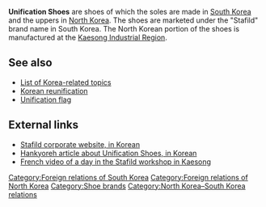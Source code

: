 **Unification Shoes** are shoes of which the soles are made in [South
Korea](South_Korea "wikilink") and the uppers in [North
Korea](North_Korea "wikilink"). The shoes are marketed under the
"Stafild" brand name in South Korea. The North Korean portion of the
shoes is manufactured at the [Kaesong Industrial
Region](Kaesong_Industrial_Region "wikilink").

## See also

-   [List of Korea-related
    topics](List_of_Korea-related_topics "wikilink")
-   [Korean reunification](Korean_reunification "wikilink")
-   [Unification flag](Unification_flag "wikilink")

## External links

-   [Stafild corporate website, in Korean](http://www.stafild.co.kr/)
-   [Hankyoreh article about Unification Shoes, in
    Korean](http://www.hani.co.kr/section-005000000/2005/03/005000000200503051400274.html)
-   [French video of a day in the Stafild workshop in
    Kaesong](http://www.liberation.fr/actualite/monde/244793.FR.php)

[Category:Foreign relations of South
Korea](Category:Foreign_relations_of_South_Korea "wikilink")
[Category:Foreign relations of North
Korea](Category:Foreign_relations_of_North_Korea "wikilink")
[Category:Shoe brands](Category:Shoe_brands "wikilink") [Category:North
Korea–South Korea
relations](Category:North_Korea–South_Korea_relations "wikilink")